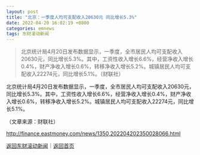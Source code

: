 ```yaml
---
layout: post
title: "北京：一季度人均可支配收入20630元 同比增长5.3%"
date: 2022-04-20 16:02:19 +0800
categories: emnews
tags: 东财滚动新闻
---
```

> 北京统计局4月20日发布数据显示，一季度，全市居民人均可支配收入20630元，同比增长5.3%。其中，工资性收入增长6.6%，经营净收入增长0.4%，财产净收入增长0.6%，转移净收入增长5.2%。城镇居民人均可支配收入22274元，同比增长5.1%。（财联社）

<p>北京统计局4月20日发布数据显示，一季度，全市居民人均可支配收入20630元，同比增长5.3%。其中，工资性收入增长6.6%，经营净收入增长0.4%，财产净收入增长0.6%，转移净收入增长5.2%。城镇居民人均可支配收入22274元，同比增长5.1%。</p><p class="em_media">（文章来源：财联社）</p>

<http://finance.eastmoney.com/news/1350,202204202350028066.html>

[返回东财滚动新闻](//finews.withounder.com/emnews/)｜[返回首页](//finews.withounder.com/)